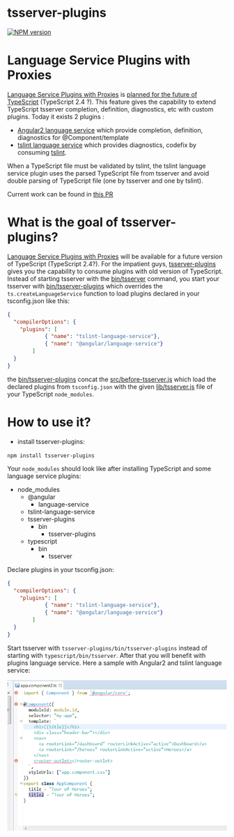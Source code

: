 # tsserver-plugins

[![NPM version](https://img.shields.io/npm/v/tsserver-plugins.svg)](https://www.npmjs.org/package/tsserver-plugins)  

# Language Service Plugins with Proxies

[Language Service Plugins with Proxies](https://github.com/Microsoft/TypeScript/issues/11976) is [planned for the future of TypeScript](https://github.com/Microsoft/TypeScript/wiki/Roadmap#future) (TypeScript 2.4 ?). This feature gives the capability to extend TypeScript tsserver completion, definition, diagnostics, etc with custom plugins. Today it exists 2 plugins :

 * [Angular2 language service](https://github.com/angular/angular/issues/7482) which provide completion, definition, diagnostics for @Component/template
 * [tslint language service](https://github.com/angelozerr/tslint-language-service) which provides diagnostics, codefix by consuming [tslint](https://github.com/palantir/tslint).
 
When a TypeScript file must be validated by tslint, the tslint language service plugin uses the parsed TypeScript file from tsserver and avoid double parsing of TypeScript file (one by tsserver and one by tslint).

Current work can be found in [this PR](https://github.com/Microsoft/TypeScript/pull/12231)

# What is the goal of tsserver-plugins?

[Language Service Plugins with Proxies](https://github.com/Microsoft/TypeScript/issues/11976)  will be available for a future version of TypeScript (TypeScript 2.4?). For the impatient guys, 
[tsserver-plugins](https://github.com/angelozerr/tsserver-plugins) gives you the capability to consume plugins with old version of TypeScript. Instead of starting tsserver with the [bin/tsserver](https://github.com/Microsoft/TypeScript/blob/master/bin/tsserver) command, you start your tsserver with [bin/tsserver-plugins](https://github.com/angelozerr/tsserver-plugins/blob/bin/tsserver-plugins) which overrides the `ts.createLanguageService` function to load plugins declared in your tsconfig.json like this:

```json
{
  "compilerOptions": {
    "plugins": [
			{ "name": "tslint-language-service"}, 
			{ "name": "@angular/language-service"}
		]
  }
}
```
the [bin/tsserver-plugins](https://github.com/angelozerr/tsserver-plugins/bin/tsserver-plugins) concat the [src/before-tsserver.js](https://github.com/angelozerr/tsserver-plugins/blob/src/before-tsserver.js) which load the declared plugins from `tsconfig.json` with the given [lib/tsserver.js](https://github.com/Microsoft/TypeScript/blob/master/lib/tsserver.js) file of your TypeScript `node_modules`.

# How to use it?

 * install tsserver-plugins:
 
`
npm install tsserver-plugins
`

Your `node_modules` should look like after installing TypeScript and some language service plugins:

 * node_modules
   * @angular
     * language-service
   * tslint-language-service
   * tsserver-plugins
     * bin
       * tsserver-plugins
   * typescript   
     * bin
       * tsserver
       
Declare plugins in your tsconfig.json:

```json
{
  "compilerOptions": {
    "plugins": [
			{ "name": "tslint-language-service"}, 
			{ "name": "@angular/language-service"}
		]
  }
}
```

Start tsserver with `tsserver-plugins/bin/tsserver-plugins` instead of starting with `typescript/bin/tsserver`. After that you will benefit with plugins language service. Here a sample with Angular2 and tslint language service:

![Language service demo](images/Angular2Demo.gif)
